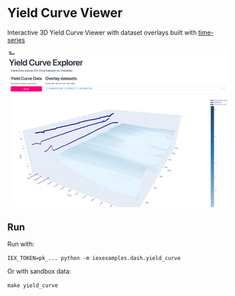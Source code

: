 # Yield Curve Viewer
Interactive 3D Yield Curve Viewer with dataset overlays built with [time-series](https://iexcloud.io/docs/api/#time-series)

<img src="../../../docs/img/dash_yield_curve.png" alt="Dash Yield Curve"></img>

## Run
Run with:

`IEX_TOKEN=pk_... python -m iexexamples.dash.yield_curve`

Or with sandbox data:

`make yield_curve` 
